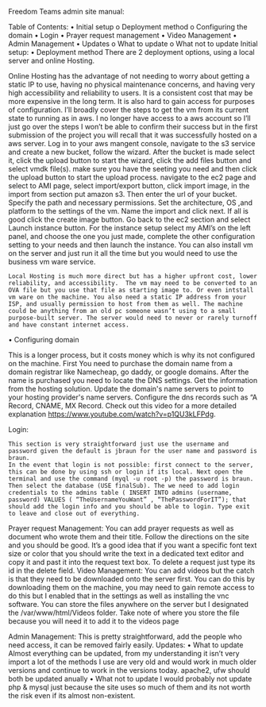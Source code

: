 Freedom Teams admin site manual: 

Table of Contents:
•	Initial setup
o	Deployment method
o	Configuring the domain
•	Login
•	Prayer request management
•	Video Management
•	Admin Management
•	Updates
o	What to update 
o	What not to update
Initial setup:
•	Deployment method
There are 2 deployment options, using a local server and online Hosting. 

Online Hosting has the advantage of not needing to worry about getting a static IP to use, having no physical maintenance concerns, and having very high accessibility and reliability  to users. It is a consistent cost that may be more expensive in the long term. It is also hard to gain access for purposes of configuration.
	I’ll broadly cover the steps to get the vm from its current state to running as in aws. I no longer have access to a aws account so I’ll just go over the steps I won’t be able to confirm their success but in the first submission of the project you will recall that it was successfully hosted on a aws server.  Log in to your aws mangent console, navigate to the s3 service and create a new bucket, follow the wizard. After the bucket is made select it, click the upload button to start the wizard, click the add files button and select vmdk file(s). make sure you have the seeting you need  and then click the upload button to start the upload process.  navigate to the ec2 page and select to AMI page, select import/export button, click import image, in the import from section put amazon s3. Then enter the url of your bucket. Specify the path and necessary permissions. Set the architecture, OS ,and platform to the settings of the vm. Name the import and click next. If all is good click the create image button. Go back to the ec2 section and select Launch instance button. For the instance setup select my AMI’s on the left panel, and choose the one you just made, complete the other configuration setting to your needs and  then launch the instance.
You can also install vm on the server and just run it all the time but you would need to use the business vm ware service.

	Local Hosting is much more direct but has a higher upfront cost, lower reliability, and accessibility.  The vm may need to be converted to an OVA file but you use that file as starting image to. Or even intstall vm ware on the machine. You also need a static IP address from your ISP, and usually permission to host from them as well. The machine could be anything from an old pc someone wasn’t using to a small purpose-built server. The server would need to never or rarely turnoff  and have constant internet access. 

•	Configuring domain 

This is a longer process, but it costs money which is why its not configured on the machine. First You need to purchase the domain name from a domain registrar like Namecheap, go daddy, or google domains. After the name is purchased  you need to locate the DNS settings. Get the information from the hosting solution. Update the domain's name servers to point to your hosting provider's name servers. Configure the dns records such as “A Record, CNAME, MX Record.  Check out this video for a more detailed explanation https://www.youtube.com/watch?v=p1QU3kLFPdg.


Login:
	
	This section is very straightforward just use the username and password given the default is jbraun for the user name and password is braun. 
	In the event that login is not possible: first connect to the server, this can be done by using ssh or login if its local. Next open the terminal and use the command (myql -u root -p) the password is braun. Then select the database (USE finalSub). The we need to add login credentials to the admins table ( INSERT INTO admins (username, password) VALUES ( “TheUsernameYouWant” , “ThePasswordForIT”); that should add the login info and you should be able to login. Type exit to leave and close out of everything.

Prayer request Management:
	You can add prayer requests as well as document who wrote them and their title. Follow the directions on the site and you should be good. It’s a good idea that if you want a specific font text size or color that you should write the text in a dedicated text editor and copy it and past it into the request text box. To delete a request just type its id in the delete field.
Video Management:
	You can add videos but the catch is that they need to be downloaded onto the server first. You can do this by downloading them on the machine, you may need to gain remote access to do this but I enabled that in the settings as well as installing the vnc software. You can store the files anywhere on the server but I designated the /var/www/html/Videos folder. Take note of where you store the file because you will need it to add it to the videos page

Admin Management: 
This is pretty straightforward, add the people who need access, it can be removed fairly easily.
Updates:
•	What to update
Almost everything can be updated, from my understanding it isn’t very import a lot of the methods I use are very old and would work in much older versions and continue to work in the versions today. apache2, ufw should both be updated anually
•	What not to update
I would probably not update php & mysql just because the site uses so much of them and its not worth the risk even if its almost non-existent. 

